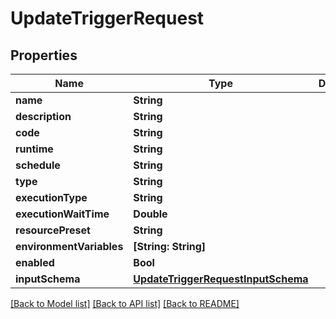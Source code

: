 # UpdateTriggerRequest

## Properties
Name | Type | Description | Notes
------------ | ------------- | ------------- | -------------
**name** | **String** |  | [optional] 
**description** | **String** |  | [optional] 
**code** | **String** |  | [optional] 
**runtime** | **String** |  | [optional] 
**schedule** | **String** |  | [optional] 
**type** | **String** |  | [optional] 
**executionType** | **String** |  | [optional] 
**executionWaitTime** | **Double** |  | [optional] 
**resourcePreset** | **String** |  | [optional] 
**environmentVariables** | **[String: String]** |  | [optional] 
**enabled** | **Bool** |  | [optional] 
**inputSchema** | [**UpdateTriggerRequestInputSchema**](UpdateTriggerRequestInputSchema.md) |  | [optional] 

[[Back to Model list]](../README.md#documentation-for-models) [[Back to API list]](../README.md#documentation-for-api-endpoints) [[Back to README]](../README.md)


